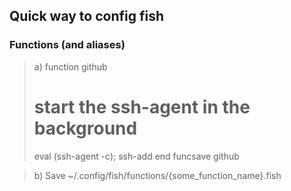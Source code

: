 ## Quick way to config fish

### Functions (and aliases)

> a) function github
>    # start the ssh-agent in the background
>    eval (ssh-agent -c);
>    ssh-add <location>
> end
> funcsave github

> b) Save ~/.config/fish/functions/{some_function_name}.fish